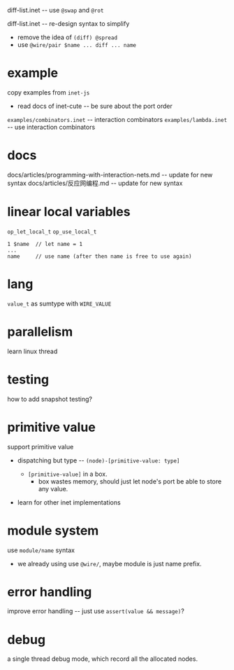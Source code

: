 diff-list.inet -- use `@swap` and `@rot`

diff-list.inet -- re-design syntax to simplify

- remove the idea of `(diff) @spread`
- use `@wire/pair $name ... diff ... name`

# example

copy examples from `inet-js`

- read docs of inet-cute -- be sure about the port order

`examples/combinators.inet` -- interaction combinators
`examples/lambda.inet` -- use interaction combinators

# docs

docs/articles/programming-with-interaction-nets.md -- update for new syntax
docs/articles/反应网编程.md -- update for new syntax

# linear local variables

`op_let_local_t`
`op_use_local_t`

```
1 $name  // let name = 1
...
name     // use name (after then name is free to use again)
```

# lang

`value_t` as sumtype with `WIRE_VALUE`

# parallelism

learn linux thread

# testing

how to add snapshot testing?

# primitive value

support primitive value

- dispatching but type -- `(node)-[primitive-value: type]`
  - `[primitive-value]` in a box.
    - box wastes memory, should just let node's port be able to store any value.

- learn for other inet implementations

# module system

use `module/name` syntax

- we already using use `@wire/`,
  maybe module is just name prefix.

# error handling

improve error handling -- just use `assert(value && message)`?

# debug

a single thread debug mode, which record all the allocated nodes.
